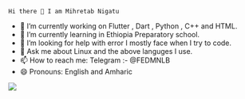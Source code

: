     Hi there 👋 I am Mihretab Nigatu
- 🔭 I’m currently working on Flutter , Dart , Python , C++ and HTML.
- 🌱 I’m currently learning in Ethiopia Preparatory school.
- 🤔 I’m looking for help with error I mostly face when I try to code.
- 💬 Ask me about Linux and the above languges I use.
- 📫 How to reach me: Telegram :- @FEDMNLB
- 😄 Pronouns: English and Amharic

<img src="https://github-readme-stats.vercel.app/api?username=Mih-Nig-Afe&&show_icons=true&title_color=ffffff&icon_color=bb2acf&text_color=daf7dc&bg_color=151515">
